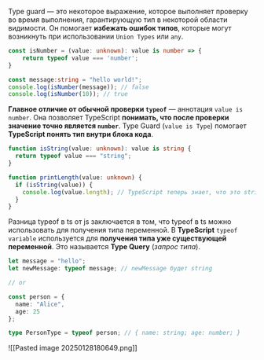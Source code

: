 Type guard — это некоторое выражение, которое выполняет проверку во время выполнения, гарантирующую тип в некоторой области видимости. Он помогает **избежать ошибок типов**, которые могут возникнуть при использовании `Union Types` или `any`.

```ts
const isNumber = (value: unknown): value is number => {
    return typeof value === 'number';
} 

const message:string = "hello world!";
console.log(isNumber(message)); // false
console.log(isNumber(10)); // true
```

**Главное отличие от обычной проверки `typeof`** — аннотация `value is number`. Она позволяет TypeScript **понимать, что после проверки значение точно является `number`**. Type Guard (`value is Type`) помогает **TypeScript понять тип внутри блока кода**.

```ts
function isString(value: unknown): value is string {
  return typeof value === "string";
}

function printLength(value: unknown) {
  if (isString(value)) {
    console.log(value.length); // TypeScript теперь знает, что это string
  }
}
```

Разница typeof в ts от js заключается в том, что typeof в ts можно использовать для получения типа переменной. В **TypeScript** `typeof variable` используется для **получения типа уже существующей переменной**. Это называется **Type Query** (_запрос типа_).

```ts
let message = "hello";
let newMessage: typeof message; // newMessage будет string

// or

const person = {
  name: "Alice",
  age: 25
};

type PersonType = typeof person; // { name: string; age: number; }
```

![[Pasted image 20250128180649.png]]